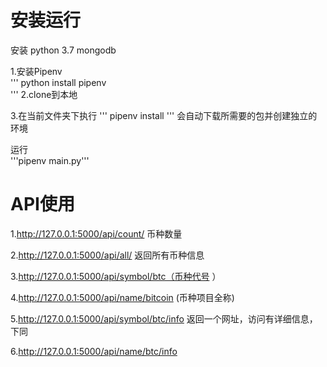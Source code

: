 # 安装运行
安装 python 3.7
mongodb

1.安装Pipenv  
'''
python install pipenv  
'''
2.clone到本地

3.在当前文件夹下执行 
'''
pipenv install 
'''
会自动下载所需要的包并创建独立的环境


运行  
'''pipenv main.py'''


# API使用
1.http://127.0.0.1:5000/api/count/  币种数量

2.http://127.0.0.1:5000/api/all/    返回所有币种信息

3.http://127.0.0.1:5000/api/symbol/btc（币种代号 ）

4.http://127.0.0.1:5000/api/name/bitcoin (币种项目全称) 

5.http://127.0.0.1:5000/api/symbol/btc/info 返回一个网址，访问有详细信息，下同

6.http://127.0.0.1:5000/api/name/btc/info
